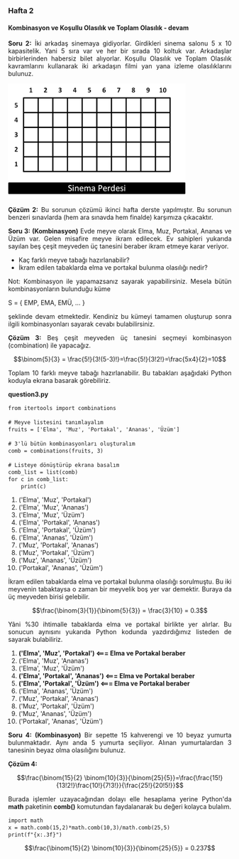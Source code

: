 <h3>Hafta 2</h3>
<h4>Kombinasyon ve Koşullu Olasılık ve Toplam Olasılık - devam</h4>

<p align="justify"><b>Soru 2:</b> İki arkadaş sinemaya gidiyorlar. Girdikleri sinema salonu 5 x 10 kapasitelik. Yani 5 sıra var ve her bir sırada 10 koltuk var. Arkadaşlar birbirlerinden habersiz bilet alıyorlar. Koşullu Olasılık ve Toplam Olasılık kavramlarını kullanarak iki arkadaşın filmi yan yana izleme olasılıklarını bulunuz.</p>

<img src="../../image/sinema salonu koşullu ve toplam olasılık.jpg" alt="5x10 boyutunda bir sinema salonu" width=400 height=auto>

<p align="justify"><b>Çözüm 2:</b> Bu sorunun çözümü ikinci hafta derste yapılmıştır. Bu sorunun benzeri sınavlarda (hem ara sınavda hem finalde) karşımıza çıkacaktır.</p>

<p align="justify"><b>Soru 3: (Kombinasyon)</b> Evde meyve olarak Elma, Muz, Portakal, Ananas ve Üzüm var. Gelen misafire meyve ikram edilecek. Ev sahipleri yukarıda sayılan beş çeşit meyveden üç tanesini beraber ikram etmeye karar veriyor.</p>

<ul>
<li>Kaç farklı meyve tabağı hazırlanabilir?</li>
<li>İkram edilen tabaklarda elma ve portakal bulunma olasılığı nedir?</li>
</ul>

<p align="justify">Not: Kombinasyon ile yapamazsanız sayarak yapabilirsiniz. Mesela bütün kombinasyonların bulunduğu küme</p>

<p>S = { EMP, EMA, EMÜ, … }</p>

<p align="justify">şeklinde devam etmektedir. Kendiniz bu kümeyi tamamen oluşturup sonra ilgili kombinasyonları sayarak cevabı bulabilirsiniz.</p>

<p align="justify"><b>Çözüm 3:</b> Beş çeşit meyveden üç tanesini seçmeyi kombinasyon (combination) ile yapacağız.</p>

$$\binom{5}{3} = \frac{5!}{3!(5-3)!}=\frac{5!}{3!2!}=\frac{5x4}{2}=10$$

<p align="justify">Toplam 10 farklı meyve tabağı hazırlanabilir. Bu tabakları aşağıdaki Python koduyla ekrana basarak görebiliriz.</p>

<b>question3.py</b>

```
from itertools import combinations

# Meyve listesini tanımlayalım
fruits = ['Elma', 'Muz', 'Portakal', 'Ananas', 'Üzüm']

# 3'lü bütün kombinasyonları oluşturalım
comb = combinations(fruits, 3)

# Listeye dönüştürüp ekrana basalım
comb_list = list(comb)
for c in comb_list:
    print(c)
```

<ol>
<li>('Elma', 'Muz', 'Portakal')</li>
<li>('Elma', 'Muz', 'Ananas')</li>
<li>('Elma', 'Muz', 'Üzüm')</li>
<li>('Elma', 'Portakal', 'Ananas')</li>
<li>('Elma', 'Portakal', 'Üzüm')</li>
<li>('Elma', 'Ananas', 'Üzüm')</li>
<li>('Muz', 'Portakal', 'Ananas')</li>
<li>('Muz', 'Portakal', 'Üzüm')</li>
<li>('Muz', 'Ananas', 'Üzüm')</li>
<li>('Portakal', 'Ananas', 'Üzüm')</li>
</ol>

<p align=justify>İkram edilen tabaklarda elma ve portakal bulunma olasılığı sorulmuştu. Bu iki meyvenin tabaktaysa o zaman bir meyvelik boş yer var demektir. Buraya da üç meyveden birisi gelebilir.</p>

$$\frac{\binom{3}{1}}{\binom{5}{3}} = \frac{3}{10} = 0.3$$

<p align=justify>Yâni %30 ihtimalle tabaklarda elma ve portakal birlikte yer alırlar. Bu sonucun aynısını yukarıda Python kodunda yazdırdığımız listeden de sayarak bulabiliriz.</p>

<ol>
<li><b>('Elma', 'Muz', 'Portakal') <=== Elma ve Portakal beraber</b></li>
<li>('Elma', 'Muz', 'Ananas')</li>
<li>('Elma', 'Muz', 'Üzüm')</li>
<li><b>('Elma', 'Portakal', 'Ananas') <=== Elma ve Portakal beraber</b></li>
<li><b>('Elma', 'Portakal', 'Üzüm') <=== Elma ve Portakal beraber</b></li>
<li>('Elma', 'Ananas', 'Üzüm')</li>
<li>('Muz', 'Portakal', 'Ananas')</li>
<li>('Muz', 'Portakal', 'Üzüm')</li>
<li>('Muz', 'Ananas', 'Üzüm')</li>
<li>('Portakal', 'Ananas', 'Üzüm')</li>
</ol>

<p align="justify"><b>Soru 4: (Kombinasyon)</b> Bir sepette 15 kahverengi ve 10 beyaz yumurta bulunmaktadır. Aynı anda 5 yumurta seçiliyor. Alınan yumurtalardan 3 tanesinin beyaz olma olasılığını bulunuz.</p>

<p align="justify"><b>Çözüm 4:</b></p>

$$\frac{\binom{15}{2} \binom{10}{3}}{\binom{25}{5}}=\frac{\frac{15!}{13!2!}\frac{10!}{7!3!}}{\frac{25!}{20!5!}}$$

<p align="justify">Burada işlemler uzayacağından dolayı elle hesaplama yerine Python'da <b>math</b> paketinin <b>comb()</b> komutundan faydalanarak bu değeri kolayca bulalım.</p>

```
import math
x = math.comb(15,2)*math.comb(10,3)/math.comb(25,5)
print(f"{x:.3f}")
```

$$\frac{\binom{15}{2} \binom{10}{3}}{\binom{25}{5}} = 0.237$$